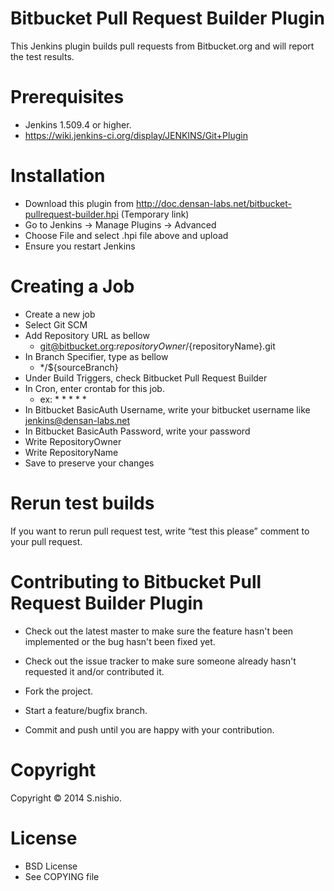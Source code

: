 Bitbucket Pull Request Builder Plugin
================================

This Jenkins plugin builds pull requests from Bitbucket.org and will report the test results.


Prerequisites
================================

- Jenkins 1.509.4 or higher.
- https://wiki.jenkins-ci.org/display/JENKINS/Git+Plugin

Installation
================================

- Download this plugin from http://doc.densan-labs.net/bitbucket-pullrequest-builder.hpi (Temporary link)
- Go to Jenkins -> Manage Plugins -> Advanced 
- Choose File and select .hpi file above and upload
- Ensure you restart Jenkins


Creating a Job
=================================

- Create a new job
- Select Git SCM
- Add Repository URL as bellow
  - git@bitbucket.org:${repositoryOwner}/${repositoryName}.git
- In Branch Specifier, type as bellow
  - */${sourceBranch}
- Under Build Triggers, check Bitbucket Pull Request Builder
- In Cron, enter crontab for this job.
  - ex: * * * * *
- In Bitbucket BasicAuth Username, write your bitbucket username like jenkins@densan-labs.net
- In Bitbucket BasicAuth Password, write your password
- Write RepositoryOwner
- Write RepositoryName
- Save to preserve your changes


Rerun test builds
====================

If you want to rerun pull request test, write “test this please” comment to your pull request.




Contributing to Bitbucket Pull Request Builder Plugin
================================================

- Check out the latest master to make sure the feature hasn't been implemented or the bug hasn't been fixed yet.

- Check out the issue tracker to make sure someone already hasn't requested it and/or contributed it.

- Fork the project.

- Start a feature/bugfix branch.

- Commit and push until you are happy with your contribution.


Copyright
=============================

Copyright © 2014 S.nishio. 


License
=============================

- BSD License
- See COPYING file
